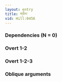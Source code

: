 ```yaml
---
layout: entry
title: གཅིར་
vid: Hill:0456
---
```

### Dependencies (N = 0)


### Overt 1-2


### Overt 1-2-3


### Oblique arguments
